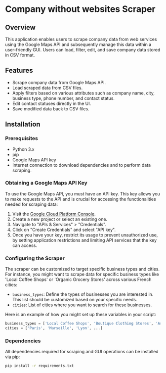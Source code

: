 # Company without websites Scraper

## Overview

This application enables users to scrape company data from web services using the Google Maps API and subsequently manage this data within a user-friendly GUI. Users can load, filter, edit, and save company data stored in CSV format.

## Features

- Scrape company data from Google Maps API.
- Load scraped data from CSV files.
- Apply filters based on various attributes such as company name, city, business type, phone number, and contact status.
- Edit contact statuses directly in the UI.
- Save modified data back to CSV files.

## Installation

### Prerequisites

- Python 3.x
- pip
- Google Maps API key
- Internet connection to download dependencies and to perform data scraping.

### Obtaining a Google Maps API Key

To use the Google Maps API, you must have an API key. This key allows you to make requests to the API and is crucial for accessing the functionalities needed for scraping data:

1. Visit the [Google Cloud Platform Console](https://console.cloud.google.com/).
2. Create a new project or select an existing one.
3. Navigate to "APIs & Services" > "Credentials".
4. Click on "Create Credentials" and select "API key".
5. Once you have your key, restrict its usage to prevent unauthorized use, by setting application restrictions and limiting API services that the key can access.

### Configuring the Scraper

The scraper can be customized to target specific business types and cities. For instance, you might want to scrape data for specific business types like 'Local Coffee Shops' or 'Organic Grocery Stores' across various French cities:

- `business_types`: Define the types of businesses you are interested in. This list should be customized based on your specific needs.
- `cities`: List of cities where you want to search for these businesses.

Here is an example of how you might set up these variables in your script:

```python
business_types = ['Local Coffee Shops', 'Boutique Clothing Stores', 'Artisanal Bakeries', ...]
cities = ['Paris', 'Marseille', 'Lyon', ...]
```
### Dependencies

All dependencies required for scraping and GUI operations can be installed via pip:

```bash
pip install -r requirements.txt
